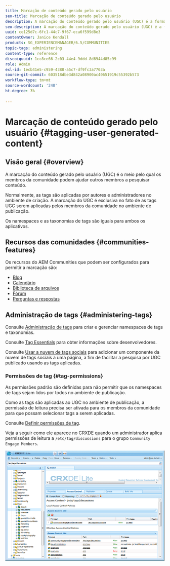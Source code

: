```yaml
---
title: Marcação de conteúdo gerado pelo usuário
seo-title: Marcação de conteúdo gerado pelo usuário
description: A marcação do conteúdo gerado pelo usuário (UGC) é a forma como os membros da comunidade podem ajudar outros membros a pesquisar conteúdo
seo-description: A marcação do conteúdo gerado pelo usuário (UGC) é a forma como os membros da comunidade podem ajudar outros membros a pesquisar conteúdo
uuid: ce125d7c-6fc1-44c7-9f67-eca6f599d8e3
contentOwner: Janice Kendall
products: SG_EXPERIENCEMANAGER/6.5/COMMUNITIES
topic-tags: administering
content-type: reference
discoiquuid: 1cc8ce66-2c03-44e4-9ddd-8d6944d85c99
role: Admin
exl-id: 1ecb41e5-c959-4380-a5c7-df9fc3a7703a
source-git-commit: 603518dbe3d842a08900ac40651919c55392b573
workflow-type: tm+mt
source-wordcount: '248'
ht-degree: 3%

---
```


# Marcação de conteúdo gerado pelo usuário {#tagging-user-generated-content}

## Visão geral {#overview}

A marcação do conteúdo gerado pelo usuário (UGC) é o meio pelo qual os membros da comunidade podem ajudar outros membros a pesquisar conteúdo.

Normalmente, as tags são aplicadas por autores e administradores no ambiente de criação. A marcação do UGC é exclusiva no fato de as tags UGC serem aplicadas pelos membros da comunidade no ambiente de publicação.

Os namespaces e as taxonomias de tags são iguais para ambos os aplicativos.

## Recursos das comunidades {#communities-features}

Os recursos do AEM Communities que podem ser configurados para permitir a marcação são:

* [Blog](blog-feature.md)
* [Calendário](calendar.md)
* [Biblioteca de arquivos](file-library.md)
* [Fórum](forum.md#configuretheaddedforum)
* [Perguntas e respostas](working-with-qna.md)

## Administração de tags {#administering-tags}

Consulte [Administração de tags](../../help/sites-administering/tags.md#tagging-console) para criar e gerenciar namespaces de tags e taxonomias.

Consulte [Tag Essentials](tag.md) para obter informações sobre desenvolvedores.

Consulte [Usar a nuvem de tags sociais](tagcloud.md) para adicionar um componente da nuvem de tags sociais a uma página, a fim de facilitar a pesquisa por UGC publicado usando as tags aplicadas.

### Permissões de tag {#tag-permissions}

As permissões padrão são definidas para não permitir que os namespaces de tags sejam lidos por todos no ambiente de publicação.

Como as tags são aplicadas ao UGC no ambiente de publicação, a permissão de leitura precisa ser ativada para os membros da comunidade para que possam selecionar tags a serem aplicadas.

Consulte [Definir permissões de tag](../../help/sites-administering/tags.md#setting-tag-permissions).

Veja a seguir como ele aparece no CRXDE quando um administrador aplica permissões de leitura a `/etc/tag/discussions` para o grupo `Community Engage Members`.

![permissões de tag](assets/tag-permissions.png)
